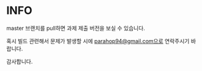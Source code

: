 INFO
====

master 브랜치를 pull하면 과제 제출 버전을 보실 수 있습니다.

혹시 빌드 관련해서 문제가 발생할 시에 parahop94@gmail.com으로 연락주시기 바랍니다.

감사합니다.
